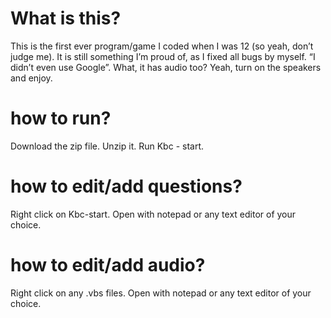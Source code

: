 # What is this?  
This is the first ever program/game I coded when I was 12 (so yeah, don’t judge me). It is still something I’m proud of, as I fixed all bugs by myself. “I didn’t even use Google”. What, it has audio too? Yeah, turn on the speakers and enjoy.


# how to run?
Download the zip file.
Unzip it.
Run Kbc - start.

# how to edit/add questions?
Right click on Kbc-start.
Open with notepad or any text editor of your choice.

# how to edit/add audio?
Right click on any .vbs files.
Open with notepad or any text editor of your choice.
